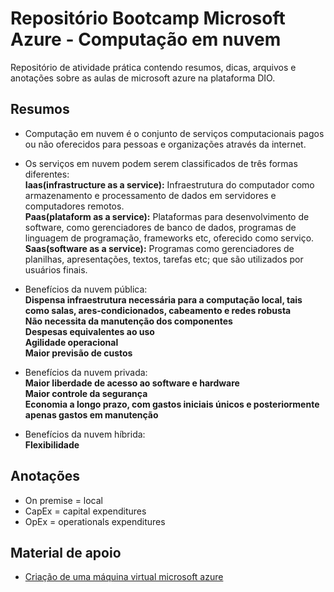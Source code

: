 # Repositório Bootcamp Microsoft Azure - Computação em nuvem
Repositório de atividade prática contendo resumos, dicas, arquivos e anotações sobre as aulas de microsoft azure na plataforma DIO.



## Resumos
- Computação em nuvem é o conjunto de serviços computacionais pagos ou não oferecidos para pessoas e organizações através da internet.
  
- Os serviços em nuvem podem serem classificados de três formas diferentes:  
**Iaas(infrastructure as a service):** Infraestrutura do computador como armazenamento e processamento de dados em servidores e computadores remotos.  
**Paas(plataform as a service):** Plataformas para desenvolvimento de software, como gerenciadores de banco de dados, programas de linguagem de programação, frameworks etc, oferecido como serviço.  
**Saas(software as a service):** Programas como gerenciadores de planilhas, apresentações, textos, tarefas etc; que são utilizados por usuários finais.  
  
- Benefícios da nuvem pública:  
**Dispensa infraestrutura necessária para a computação local, tais como salas, ares-condicionados, cabeamento e redes robusta**  
**Não necessita da manutenção dos componentes**  
**Despesas equivalentes ao uso**  
**Agilidade operacional**  
**Maior previsão de custos**  
  
- Benefícios da nuvem privada:  
**Maior liberdade de acesso ao software e hardware**  
**Maior controle da segurança**  
**Economia a longo prazo, com gastos iniciais únicos e posteriormente apenas gastos em manutenção**  
  
- Benefícios da nuvem híbrida:  
**Flexibilidade**  

## Anotações
- On premise = local
- CapEx = capital expenditures
- OpEx = operationals expenditures

## Material de apoio
- [Criação de uma máquina virtual microsoft azure](https://learn.microsoft.com/pt-br/azure/virtual-machines/windows/quick-create-portal)




